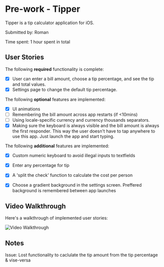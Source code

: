 # Pre-work - Tipper

Tipper is a tip calculator application for iOS.

Submitted by: Roman

Time spent: 1 hour spent in total

## User Stories

The following **required** functionality is complete:

* [x] User can enter a bill amount, choose a tip percentage, and see the tip and total values.
* [x] Settings page to change the default tip percentage.

The following **optional** features are implemented:
* [x] UI animations
* [ ] Remembering the bill amount across app restarts (if <10mins)
* [ ] Using locale-specific currency and currency thousands separators.
* [x] Making sure the keyboard is always visible and the bill amount is always the first responder. This way the user doesn't have to tap anywhere to use this app. Just launch the app and start typing.

The following **additional** features are implemented:

* [x] Custom numeric keyboard to avoid illegal inputs to textfields
* [x] Enter any percentage for tip
* [x] A 'split the check' function to calculate the cost per person
* [x] Choose a gradient background in the settings screen. Preffered background is remembered between app launches


## Video Walkthrough 

Here's a walkthrough of implemented user stories:

<img src='http://i.imgur.com/xTXVOkV.gif' title='Video Walkthrough of Tipper' width='' alt='Video Walkthrough' />

## Notes

Issue: Lost functionality to caclulate the tip amount from the tip percentage & vise-versa
